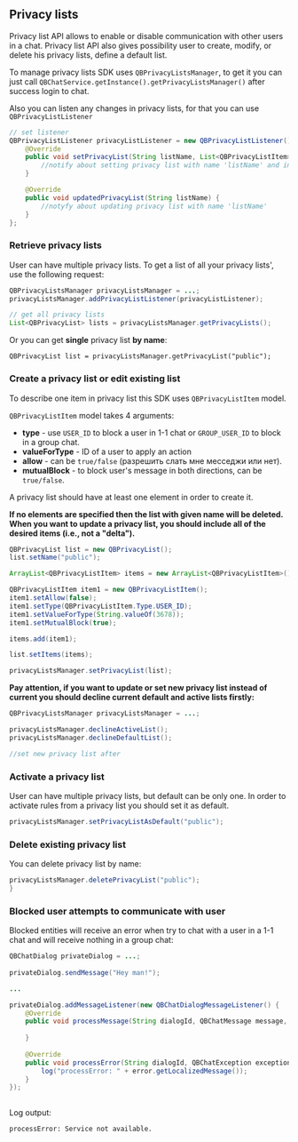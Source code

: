 <span id="Privacy_lists" class="on_page_navigation"></span>
## Privacy lists

Privacy list API allows to enable or disable communication with other users in a chat. Privacy list API also gives possibility 
user to create, modify, or delete his privacy lists, define a default list.

To manage privacy lists SDK uses ```QBPrivacyListsManager```, to get it you can just call ```QBChatService.getInstance().getPrivacyListsManager()``` 
after success login to chat.

Also you can listen any changes in privacy lists, for that you can use ```QBPrivacyListListener```
```java
// set listener
QBPrivacyListListener privacyListListener = new QBPrivacyListListener() {
    @Override
    public void setPrivacyList(String listName, List<QBPrivacyListItem> listItem){
        //notify about setting privacy list with name 'listName' and inems 'listItem'
    }

    @Override
    public void updatedPrivacyList(String listName) {
        //notyfy about updating privacy list with name 'listName'
    }
};
```


### Retrieve privacy lists

User can have multiple privacy lists. To get a list of all your privacy lists', use the following request:
```java
QBPrivacyListsManager privacyListsManager = ...;
privacyListsManager.addPrivacyListListener(privacyListListener);

// get all privacy lists
List<QBPrivacyList> lists = privacyListsManager.getPrivacyLists();
```
Or you can get **single** privacy list **by name**:
```
QBPrivacyList list = privacyListsManager.getPrivacyList("public");
```

### Create a privacy list or edit existing list
To describe one item in privacy list this SDK uses ```QBPrivacyListItem``` model.

```QBPrivacyListItem``` model takes 4 arguments:
* **type** - use ```USER_ID``` to block a user in 1-1 chat or ```GROUP_USER_ID``` to block in a group chat.
* **valueForType** - ID of a user to apply an action
* **allow** - can be ```true/false``` (разрешить слать мне месседжи или нет).
* **mutualBlock** - to block user's message in both directions, can be ```true/false```.

A privacy list should have at least one element in order to create it.

**If no elements are specified then the list with given name will be deleted.
When you want to update a privacy list, you should include all of the desired items (i.e., not a "delta").**
```java
QBPrivacyList list = new QBPrivacyList();
list.setName("public");

ArrayList<QBPrivacyListItem> items = new ArrayList<QBPrivacyListItem>();

QBPrivacyListItem item1 = new QBPrivacyListItem();
item1.setAllow(false);
item1.setType(QBPrivacyListItem.Type.USER_ID);
item1.setValueForType(String.valueOf(3678));
item1.setMutualBlock(true);

items.add(item1);

list.setItems(items);

privacyListsManager.setPrivacyList(list);


```

**Pay attention, if you want to update or set new privacy list instead of current you should decline current default 
and active lists firstly:**
```java
QBPrivacyListsManager privacyListsManager = ...;

privacyListsManager.declineActiveList();
privacyListsManager.declineDefaultList();

//set new privacy list after
```

### Activate a privacy list

User can have multiple privacy lists, but default can be only one.
In order to activate rules from a privacy list you should set it as default.

```java
privacyListsManager.setPrivacyListAsDefault("public");
```

### Delete existing privacy list
You can delete privacy list by name:
```java
privacyListsManager.deletePrivacyList("public");
}
```

### Blocked user attempts to communicate with user

Blocked entities will receive an error when try to chat with a user in a 1-1 chat and will receive nothing in a group chat:

```java
QBChatDialog privateDialog = ...;
 
privateDialog.sendMessage("Hey man!");

...

privateDialog.addMessageListener(new QBChatDialogMessageListener() {
    @Override
    public void processMessage(String dialogId, QBChatMessage message, Integer senderId) {
 
    }
 
    @Override
    public void processError(String dialogId, QBChatException exception, QBChatMessage message, Integer senderId) {
        log("processError: " + error.getLocalizedMessage());
    }
});
    
```

Log output:
```
processError: Service not available.
```

